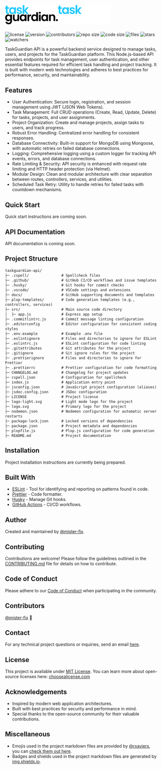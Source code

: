 # <img src="./logo.svg#gh-light-mode-only" alt="taskguardian-api logo light" width="175" /><img src="./logo-light.svg#gh-dark-mode-only" alt="taskguardian-api logo light" width="175" />

![license](https://img.shields.io/github/license/mister-fix/taskguardian-api)
![version](https://img.shields.io/github/v/tag/mister-fix/taskguardian-api?label=version)
![contributors](https://img.shields.io/static/v1?label=contributors&message=1&color=success)
![repo size](https://img.shields.io/github/repo-size/mister-fix/taskguardian-api?color=yellow)
![code size](https://img.shields.io/github/languages/code-size/mister-fix/taskguardian-api?color=red)
![files](https://img.shields.io/github/directory-file-count/mister-fix/taskguardian-api?color=skyblue)
![stars](https://img.shields.io/github/stars/mister-fix/taskguardian-api?style=social)
![watchers](https://img.shields.io/github/watchers/mister-fix/taskguardian-api?style=social)

TaskGuardian API is a powerful backend service designed to manage tasks, users, and projects for the TaskGuardian platform. This Node.js-based API provides endpoints for task management, user authentication, and other essential features required for efficient task handling and project tracking. It is built with modern web technologies and adheres to best practices for performance, security, and maintainability.

## Features

- User Authentication: Secure login, registration, and session management using JWT (JSON Web Tokens).
- Task Management: Full CRUD operations (Create, Read, Update, Delete) for tasks, projects, and user assignments.
- Project Organization: Create and manage projects, assign tasks to users, and track progress.
- Robust Error Handling: Centralized error handling for consistent responses.
- Database Connectivity: Built-in support for MongoDB using Mongoose, with automatic retries on failed database connections.
- Logging: Comprehensive logging using a custom logger for tracking API events, errors, and database connections.
- Rate Limiting & Security: API security is enhanced with request rate limiting and HTTP header protection (via Helmet).
- Modular Design: Clean and modular architecture with clear separation between routes, controllers, services, and utilities.
- Scheduled Task Retry: Utility to handle retries for failed tasks with countdown mechanisms.

## Quick Start

Quick start instructions are coming soon.

## API Documentation

API documentation is coming soon.

## Project Structure

```ASCII
taskguardian-api/
├─ .cspell/               # Spellcheck files
├─ .github/               # GitHub CI/CD workflows and issue templates
├─ .husky/                # Git hooks for commit checks
├─ .vscode/               # VSCode settings and extensions
├─ docs/                  # GitHub supporting documents and templates
├─ plop-templates/        # Code generation templates (e.g., controllers, services)
├─ src/                   # Main source code directory
│  ├─ app.js              # Express app setup
├─ .commitlintrc.js       # Commit message linting configuration
├─ .editorconfig          # Editor configuration for consistent coding styles
├─ .env.example           # Example .env file
├─ .eslintignore          # Files and directories to ignore for ESLint
├─ .eslintrc.js           # ESLint configuration for code linting
├─ .gitattributes         # Git attributes for the project
├─ .gitignore             # Git ignore rules for the project
├─ .prettierignore        # Files and directories to ignore for Prettier
├─ .prettierrc            # Prettier configuration for code formatting
├─ CHANGELOG.md           # Changelog for project updates
├─ cspell.json            # Configuration for spellcheck
├─ index.js               # Application entry point
├─ jsconfig.json          # JavaScript project configuration (aliases)
├─ jsdoc.config.json      # JSDoc configuration
├─ LICENSE                # Project license
├─ logo-light.svg         # Light mode logo for the project
├─ logo.svg               # Primary logo for the project
├─ nodemon.json           # Nodemon configuration for automatic server restarts
├─ package-lock.json      # Locked versions of dependencies
├─ package.json           # Project metadata and dependencies
├─ plopfile.js            # Plop.js configuration for code generation
├─ README.md              # Project documentation
```

## Installation

Project installation instructions are currently being prepared.

## Built With

- [ESLint](https://eslint.org/) - Tool for identifying and reporting on patterns found in code.
- [Prettier](https://prettier.io/) - Code formatter.
- [Husky](https://typicode.github.io/husky/) - Manage Git hooks.
- [GitHub Actions](https://docs.github.com/en/actions) - CI/CD workflows.

## Author

Created and maintained by [@mister-fix].

## Contributing

Contributions are welcome! Please follow the guidelines outlined in the [CONTRIBUTING.md](./docs/CONTRIBUTING.md) file for details on how to contribute.

## Code of Conduct

Please adhere to our [Code of Conduct](./docs/CODE_OF_CONDUCT.md) when participating in the community.

## Contributors

[@mister-fix] 🐉

## Contact

For any technical project questions or inquiries, send an email [here](mailto:hellostephenwm@gmail.com).

## License

This project is available under [MIT License](./LICENSE). You can learn more about open-source licenses here: [choosealicense.com]

## Acknowledgements

- Inspired by modern web application architectures.
- Built with best practices for security and performance in mind.
- Special thanks to the open-source community for their valuable contributions.

## Miscellaneous

- Emojis used in the project markdown files are provided by [@rxaviers], you can [check them out here].
- Badges and shields used in the project markdown files are generated by [img.shields.io].

[@mister-fix]: https://github.com/mister-fix/
[choosealicense.com]: https://choosealicense.com
[@rxaviers]: https://github.com/rxaviers
[check them out here]: https://gist.github.com/rxaviers/7360908
[img.shields.io]: https://img.shields.io/
